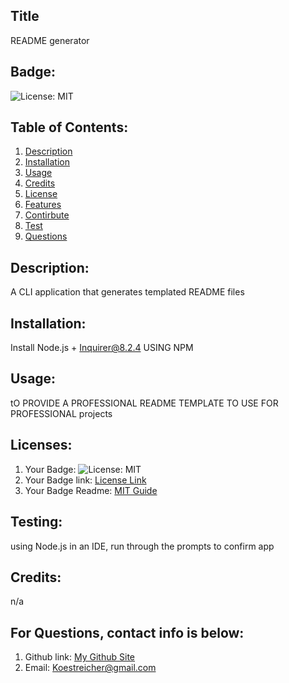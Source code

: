 
  ## Title
  README generator</br>
  ## Badge:
   ![License: MIT](https://img.shields.io/badge/License-MIT-blue.svg)</br>

   ## Table of Contents:
  1. [Description](#description)
  2. [Installation](#installation)
  3. [Usage](#usage)
  4. [Credits](#credits)
  5. [License](#license)
  6. [Features](#features)
  7. [Contirbute](#contribute)
  8. [Test](#test)
  9. [Questions](#questions)</br>
  ## Description:
  A CLI application that generates templated README files</br>
  ## Installation:
  Install Node.js + Inquirer@8.2.4 USING NPM</br>
  ## Usage:
  tO PROVIDE A PROFESSIONAL README TEMPLATE TO USE FOR PROFESSIONAL projects</br>
  ## Licenses:
1. Your Badge: ![License: MIT](https://img.shields.io/badge/License-MIT-blue.svg)</br>
2. Your Badge link: <a href = "https://opensource.org/licenses/MIT">License Link</a></br>
3. Your Badge Readme: <a href = "https://gist.github.com/ckib16/8732561535ed766cd6b8">MIT Guide</a></br>

  ## Testing:
  using Node.js in an IDE, run through the prompts to confirm app </br>

  ## Credits:
  n/a</br>

  ## For Questions, contact info is below:
  1. Github link: <a href = "https://github.com/Crackerbox213">My Github Site</a></br>
  2. Email: Koestreicher@gmail.com </br>
